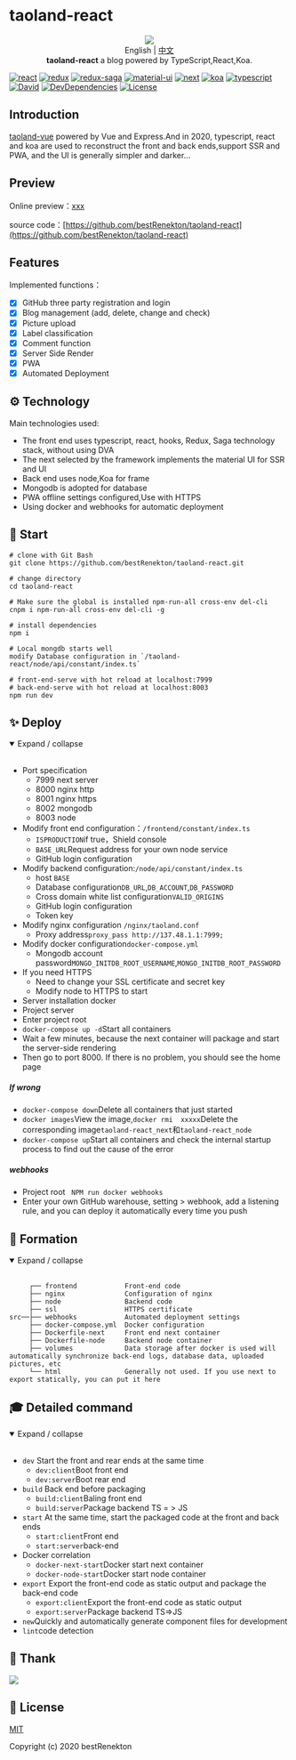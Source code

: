 # taoland-react

<p align="center">
  <img src="https://raw.githubusercontent.com/bestRenekton/taoland-react/master/frontend/public/img/taoland.png"/>
  <br>English | <a href="README.md">中文</a>
  <br><strong>taoland-react</strong> a blog powered by TypeScript,React,Koa.
</p>

[![react](https://img.shields.io/badge/react-v16.12.0-0074D9)](https://reactjs.org/)
[![redux](https://img.shields.io/badge/redux-v4.0.5-7FDBFF)](https://redux.js.org/)
[![redux-saga](https://img.shields.io/badge/redux--saga-v1.1.3-2ECC40)](https://redux-saga.js.org/)
[![material-ui](https://img.shields.io/badge/%40material--ui-v4.8.2-FF851B)](https://github.com/mui-org/material-ui)
[![next](https://img.shields.io/badge/next-v9.1.6-FF4136)](https://nextjs.org/)
[![koa](https://img.shields.io/badge/koa-v2.11.0-B10DC9)](https://koajs.com/)
[![typescript](https://img.shields.io/badge/typescript-v3.7.4-85144B)](https://www.typescriptlang.org/)
[![David](https://img.shields.io/david/bestRenekton/taoland-react.svg)](https://david-dm.org/bestRenekton/taoland-react)
[![DevDependencies](https://img.shields.io/david/dev/bestRenekton/taoland-react.svg)](https://david-dm.org/bestRenekton/taoland-react?type=dev)
[![License](https://img.shields.io/npm/l/@loadable/component.svg)](https://github.com/bestRenekton/taoland-react/blob/master/LICENSE)

## Introduction

[taoland-vue](https://github.com/bestRenekton/taoLand) powered by Vue and Express.And in 2020, typescript, react and koa are used to reconstruct the front and back ends,support SSR and PWA, and the UI is generally simpler and darker...



## Preview

Online preview：[xxx](https://xxx)

source code：[https://github.com/bestRenekton/taoland-react](https://github.com/bestRenekton/taoland-react)

## Features

Implemented functions：

- [x] GitHub three party registration and login
- [x] Blog management (add, delete, change and check)
- [x] Picture upload
- [x] Label classification
- [x] Comment function
- [x] Server Side Render
- [x] PWA
- [x] Automated Deployment

## ⚙️ Technology

Main technologies used:

+ The front end uses typescript, react, hooks, Redux, Saga technology stack, without using DVA
+ The next selected by the framework implements the material UI for SSR and UI
+ Back end uses node,Koa for frame
+ Mongodb is adopted for database
+ PWA offline settings configured,Use with HTTPS
+ Using docker and webhooks for automatic deployment


## 🚀 Start

```shell
# clone with Git Bash
git clone https://github.com/bestRenekton/taoland-react.git

# change directory
cd taoland-react

# Make sure the global is installed npm-run-all cross-env del-cli
cnpm i npm-run-all cross-env del-cli -g

# install dependencies
npm i

# Local mongdb starts well
modify Database configuration in `/taoland-react/node/api/constant/index.ts`

# front-end-serve with hot reload at localhost:7999
# back-end-serve with hot reload at localhost:8003
npm run dev
```

## ✨ Deploy

<details open=“open”>
  <summary>Expand / collapse</summary> 
  <br/>

+ Port specification
    + 7999 next server
    + 8000 nginx http
    + 8001 nginx https
    + 8002 mongodb
    + 8003 node
+ Modify front end configuration：`/frontend/constant/index.ts`
    + `ISPRODUCTION`if true，Shield console
    + `BASE_URL`Request address for your own node service
    + GitHub login configuration
+ Modify backend configuration:`/node/api/constant/index.ts`
    + host `BASE`
    + Database configuration`DB_URL`,`DB_ACCOUNT`,`DB_PASSWORD`
    + Cross domain white list configuration`VALID_ORIGINS`
    + GitHub login configuration
    + Token key
+ Modify nginx configuration `/nginx/taoland.conf`
    + Proxy address`proxy_pass http://137.48.1.1:7999;`
+ Modify docker configuration`docker-compose.yml`
    + Mongodb account password`MONGO_INITDB_ROOT_USERNAME`,`MONGO_INITDB_ROOT_PASSWORD`
+ If you need HTTPS
    + Need to change your SSL certificate and secret key
    + Modify node to HTTPS to start
+ Server installation docker
+ Project server
+ Enter project root
+ `docker-compose up -d`Start all containers
+ Wait a few minutes, because the next container will package and start the server-side rendering
+ Then go to port 8000. If there is no problem, you should see the home page
##### If wrong
+ `docker-compose down`Delete all containers that just started
+ `docker images`View the image,`docker rmi  xxxxx`Delete the corresponding image`taoland-react_next`和`taoland-react_node`
+ `docker-compose up`Start all containers and check the internal startup process to find out the cause of the error
##### webhooks
+ Project root ` NPM run docker webhooks`
+ Enter your own GitHub warehouse, setting > webhook, add a listening rule, and you can deploy it automatically every time you push
</details> 

##  💼 Formation

<details open=“open”>
  <summary>Expand / collapse</summary> 
  <br/>

```shell
     ┌── frontend            Front-end code
     ├── nginx               Configuration of nginx
     ├── node                Backend code
     ├── ssl                 HTTPS certificate
src──├── webhooks            Automated deployment settings
     ├── docker-compose.yml  Docker configuration
     ├── Dockerfile-next     Front end next container
     ├── Dockerfile-node     Backend node container
     ├── volumes             Data storage after docker is used will automatically synchronize back-end logs, database data, uploaded pictures, etc
     └── html                Generally not used. If you use next to export statically, you can put it here
```
</details> 

##  🎓 Detailed command
<details open=“open”>
  <summary>Expand / collapse</summary> 
  <br/>

+ `dev` Start the front and rear ends at the same time
    + `dev:client`Boot front end
    + `dev:server`Boot rear end
+ `build` Back end before packaging
    + `build:client`Baling front end
    + `build:server`Package backend TS = > JS
+ `start` At the same time, start the packaged code at the front and back ends
    + `start:client`Front end
    + `start:server`back-end
+ Docker correlation
    + `docker-next-start`Docker start next container
    + `docker-node-start`Docker start node container
+ `export` Export the front-end code as static output and package the back-end code
    + `export:client`Export the front-end code as static output
    + `export:server`Package backend TS=>JS
+ `new`Quickly and automatically generate component files for development
+ `lint`code detection
</details> 

## 💜 Thank
<a href="https://github.com/chun5398" target="_blank">
  <img src="https://avatars0.githubusercontent.com/u/30543796?s=40&v=4">
</a>

## :memo: License

[MIT](https://github.com/bestRenekton/taoland-react/blob/master/LICENSE)

Copyright (c) 2020 bestRenekton


